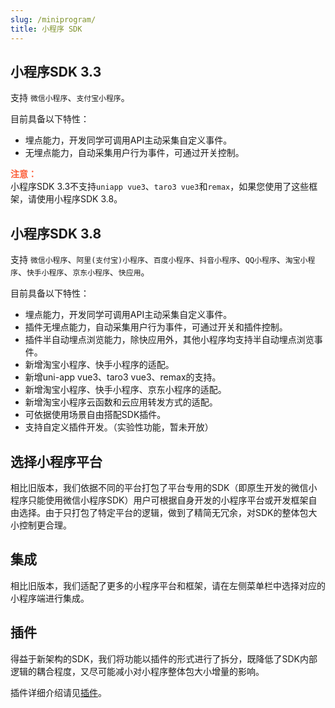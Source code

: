 ```yaml
---
slug: /miniprogram/
title: 小程序 SDK
---
```



## 小程序SDK 3.3

支持 `微信小程序`、`支付宝小程序`。

目前具备以下特性：

- 埋点能力，开发同学可调用API主动采集自定义事件。
- 无埋点能力，自动采集用户行为事件，可通过开关控制。

**<font color="#FC5F3A">注意：</font>**<br/>
小程序SDK 3.3不支持`uniapp vue3`、`taro3 vue3`和`remax`，如果您使用了这些框架，请使用小程序SDK 3.8。

## 小程序SDK 3.8

支持 `微信小程序`、`阿里(支付宝)小程序`、`百度小程序`、`抖音小程序`、`QQ小程序`、`淘宝小程序`、`快手小程序`、`京东小程序`、`快应用`。

目前具备以下特性：

- 埋点能力，开发同学可调用API主动采集自定义事件。
- 插件无埋点能力，自动采集用户行为事件，可通过开关和插件控制。
- 插件半自动埋点浏览能力，除快应用外，其他小程序均支持半自动埋点浏览事件。
- 新增淘宝小程序、快手小程序的适配。
- 新增uni-app vue3、taro3 vue3、remax的支持。
- 新增淘宝小程序、快手小程序、京东小程序的适配。
- 新增淘宝小程序云函数和云应用转发方式的适配。
- 可依据使用场景自由搭配SDK插件。
- 支持自定义插件开发。（实验性功能，暂未开放）

## 选择小程序平台

相比旧版本，我们依据不同的平台打包了平台专用的SDK（即原生开发的微信小程序只能使用微信小程序SDK）用户可根据自身开发的小程序平台或开发框架自由选择。由于只打包了特定平台的逻辑，做到了精简无冗余，对SDK的整体包大小控制更合理。

## 集成

相比旧版本，我们适配了更多的小程序平台和框架，请在左侧菜单栏中选择对应的小程序端进行集成。

## 插件

得益于新架构的SDK，我们将功能以插件的形式进行了拆分，既降低了SDK内部逻辑的耦合程度，又尽可能减小对小程序整体包大小增量的影响。

插件详细介绍请见[插件](/docs/miniprogram/plugins)。
